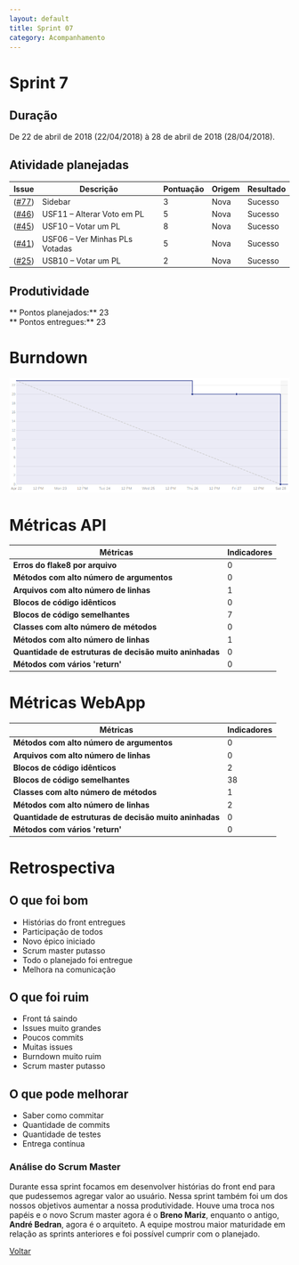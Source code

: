 ```yaml
---
layout: default
title: Sprint 07
category: Acompanhamento
---
```


# Sprint 7

## Duração

De 22 de abril de 2018 (22/04/2018) à 28 de abril de 2018 (28/04/2018).

## Atividade planejadas

|Issue| Descrição|Pontuação|Origem|Resultado|
|-|-|-|-|-|
|([#77](https://github.com/fga-gpp-mds/2018.1-VoxPop-WebApp/issues/77))|Sidebar |3|Nova|Sucesso|
|([#46](https://github.com/fga-gpp-mds/2018.1-VoxPop-WebApp/issues/46))|USF11 – Alterar Voto em PL|5|Nova|Sucesso|
|([#45](https://github.com/fga-gpp-mds/2018.1-VoxPop-WebApp/issues/45))|USF10 – Votar um PL|8|Nova|Sucesso|
|([#41](https://github.com/fga-gpp-mds/2018.1-VoxPop-WebApp/issues/41))|USF06 – Ver Minhas PLs Votadas|5|Nova|Sucesso|
|([#25](https://github.com/fga-gpp-mds/2018.1-VoxPop-API/issues/25))|USB10 – Votar um PL|2|Nova|Sucesso|

## Produtividade
** Pontos planejados:** 23
<br>
** Pontos entregues:** 23

# Burndown
![Burndown](../assets/images/burndown7.png)

# Métricas API
|Métricas|Indicadores|
|-|-|
| **Erros do flake8 por arquivo** | 0 |
| **Métodos com alto número de argumentos** | 0 |
| **Arquivos com alto número de linhas** | 1 |
| **Blocos de código idênticos** | 0 |
| **Blocos de código semelhantes** | 7 |
| **Classes com alto número de métodos** | 0 |
| **Métodos com alto número de linhas** | 1 |
| **Quantidade de estruturas de decisão muito aninhadas** | 0 |
| **Métodos com vários 'return'** | 0 |

# Métricas WebApp
|Métricas|Indicadores|
|-|-|
| **Métodos com alto número de argumentos** | 0 |
| **Arquivos com alto número de linhas** | 0 |
| **Blocos de código idênticos** | 2 |
| **Blocos de código semelhantes** | 38 |
| **Classes com alto número de métodos** | 1 |
| **Métodos com alto número de linhas** | 2 |
| **Quantidade de estruturas de decisão muito aninhadas** | 0 |
| **Métodos com vários 'return'** | 0 |

# Retrospectiva

## O que foi bom
- Histórias do front entregues
- Participação de todos
- Novo épico iniciado
- Scrum master putasso
- Todo o planejado foi entregue
- Melhora na comunicação

## O que foi ruim
- Front tá saindo
- Issues muito grandes
- Poucos commits
- Muitas issues
- Burndown muito ruim
- Scrum master putasso

## O que pode melhorar
- Saber como commitar
- Quantidade de commits
- Quantidade de testes
- Entrega contínua

### Análise do Scrum Master
Durante essa sprint focamos em desenvolver histórias do front end para que pudessemos agregar valor ao usuário. Nessa sprint também foi um dos nossos objetivos aumentar a nossa produtividade. Houve uma troca nos papéis e o novo Scrum master agora é o **Breno Mariz**, enquanto o antigo, **André Bedran**, agora é o arquiteto. A equipe mostrou maior maturidade em relação as sprints anteriores e foi possível cumprir com o planejado.


[Voltar](./../)
